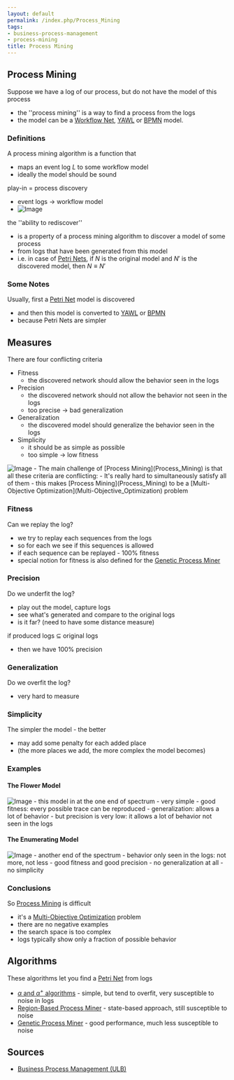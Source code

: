 ```yaml
---
layout: default
permalink: /index.php/Process_Mining
tags:
- business-process-management
- process-mining
title: Process Mining
---
```

## Process Mining
Suppose we have a log of our process, but do not have the model of this process
- the ''process mining'' is a way to find a process from the logs
- the model can be a [Workflow Net](Workflow_Nets), [YAWL](YAWL) or [BPMN](BPMN) model. 


### Definitions
A process mining algorithm is a function that
- maps an event log $L$ to some workflow model
- ideally the model should be sound 

play-in = process discovery 
- event logs $\to$ workflow model
- <img src="https://raw.github.com/alexeygrigorev/wiki-figures/master/ulb/bpm/pm/process-discovery.png" alt="Image">


the ''ability to rediscover''
- is a property of a process mining algorithm to discover a model of some process 
- from logs that have been generated from this model 
- i.e. in case of [Petri Nets](Petri_Nets), if $N$ is the original model and $N'$ is the discovered model, then $N \equiv N'$


### Some Notes
Usually, first a [Petri Net](Petri_Net) model is discovered
- and then this model is converted to [YAWL](YAWL) or [BPMN](BPMN)
- because Petri Nets are simpler 


## Measures
There are four conflicting criteria
- Fitness
  - the discovered network should allow the behavior seen in the logs
- Precision
  - the discovered network should not allow the behavior not seen in the logs
  - too precise $\to$ bad generalization
- Generalization
  - the discovered model should generalize the behavior seen in the logs
- Simplicity
  - it should be as simple as possible
  - too simple $\to$ low fitness

<img src="https://raw.github.com/alexeygrigorev/wiki-figures/master/ulb/bpm/pm/pm-criteria.png" alt="Image">
- The main challenge of [Process Mining](Process_Mining) is that all these criteria are conflicting:
- It's really hard to simultaneously satisfy all of them
- this makes [Process Mining](Process_Mining) to be a [Multi-Objective Optimization](Multi-Objective_Optimization) problem


### Fitness
Can we replay the log?
- we try to replay each sequences from the logs 
- so for each we see if this sequences is allowed
- if each sequence can be replayed - 100% fitness
- special notion for fitness is also defined for the [Genetic Process Miner](Genetic_Process_Miner)


### Precision
Do we underfit the log?
- play out the model, capture logs 
- see what's generated and compare to the original logs
- is it far? (need to have some distance measure)

if produced logs $\subseteq$ original logs
- then we have 100% precision


### Generalization
Do we overfit the log? 
- very hard to measure 


### Simplicity
The simpler the model - the better
- may add some penalty for each added place 
- (the more places we add, the more complex the model becomes)


### Examples
#### The Flower Model
<img src="https://raw.github.com/alexeygrigorev/wiki-figures/master/ulb/bpm/pm/pm-flower.png" alt="Image">
- this model in at the one end of spectrum
- very simple
- good fitness: every possible trace can be reproduced
- generalization: allows a lot of behavior
- but precision is very low: it allows a lot of behavior not seen in the logs


#### The Enumerating Model
<img src="https://raw.github.com/alexeygrigorev/wiki-figures/master/ulb/bpm/pm/pm-enum.png" alt="Image">
- another end of the spectrum
- behavior only seen in the logs: not more, not less
- good fitness and good precision
- no generalization at all
- no simplicity


### Conclusions
So [Process Mining](Process_Mining) is difficult
- it's a [Multi-Objective Optimization](Multi-Objective_Optimization) problem
- there are no negative examples
- the search space is too complex 
- logs typically show only a fraction of possible behavior 



## Algorithms
These algorithms let you find a [Petri Net](Petri_Nets) from logs
- [$\alpha$ and $\alpha^+$ algorithms](Alpha_Algorithm) - simple, but tend to overfit, very susceptible to noise in logs
- [Region-Based Process Miner](Region-Based_Process_Miner) - state-based approach, still susceptible to noise
- [Genetic Process Miner](Genetic_Process_Miner) - good performance, much less susceptible to noise


## Sources
- [Business Process Management (ULB)](Business_Process_Management_(ULB))
